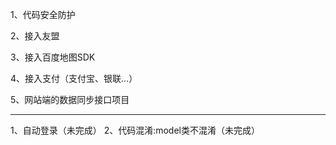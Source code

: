 1、代码安全防护

2、接入友盟

3、接入百度地图SDK

4、接入支付（支付宝、银联...）

5、网站端的数据同步接口项目

______________________________________________________
1、自动登录（未完成）
2、代码混淆:model类不混淆（未完成）